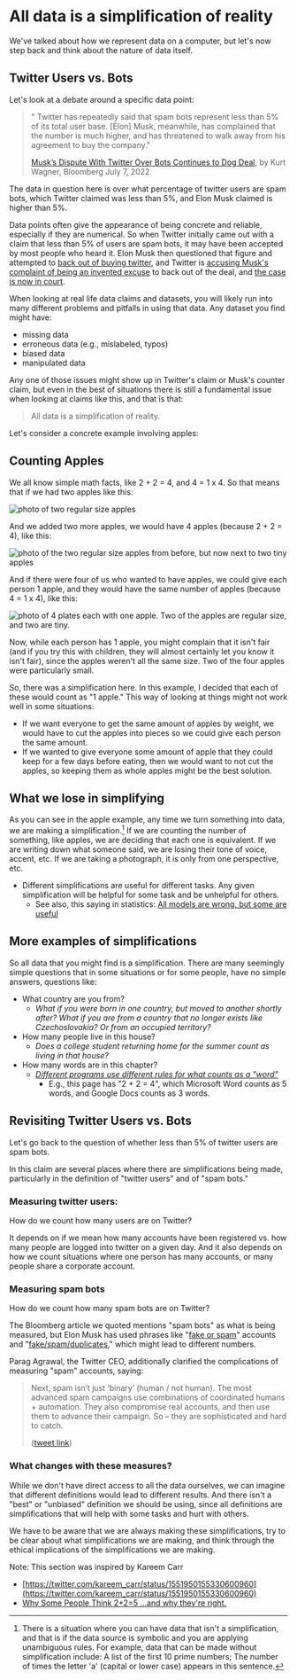 
# All data is a simplification of reality

We've talked about how we represent data on a computer, but let's now step back and think about the nature of data itself.

## Twitter Users vs. Bots

Let's look at a debate around a specific data point:
>" Twitter has repeatedly said that spam bots represent less than 5% of its total user base. [Elon] Musk, meanwhile, has complained that the number is much higher, and has threatened to walk away from his agreement to buy the company."
>
> [Musk’s Dispute With Twitter Over Bots Continues to Dog Deal](https://www.bloomberg.com/news/articles/2022-07-07/twitter-reiterates-that-spam-bots-are-well-under-5-of-users), by Kurt Wagner, Bloomberg July 7, 2022

The data in question here is over what percentage of twitter users are spam bots, which Twitter claimed was less than 5%, and Elon Musk claimed is higher than 5%.

Data points often give the appearance of being concrete and reliable, especially if they are numerical. So when Twitter initially came out with a claim that less than 5% of users are spam bots, it may have been accepted by most people who heard it. Elon Musk then questioned that figure and attempted to [back out of buying twitter](https://www.npr.org/2022/07/08/1110539504/twitter-elon-musk-deal-jeopardy), and Twitter is [accusing Musk's complaint of being an invented excuse](https://www.npr.org/transcripts/1111032233) to back out of the deal, and [the case is now in court](https://www.npr.org/transcripts/1111032233).

When looking at real life data claims and datasets, you will likely run into many different problems and pitfalls in using that data. Any dataset you find might have:
- missing data
- erroneous data (e.g., mislabeled, typos)
- biased data
- manipulated data

Any one of those issues might show up in Twitter's claim or Musk's counter claim, but even in the best of situations there is still a fundamental issue when looking at claims like this, and that is that:

> All data is a simplification of reality.

Let's consider a concrete example involving apples:

## Counting Apples
We all know simple math facts, like 2 + 2 = 4, and 4 = 1 x 4. So that means that if we had two apples like this:

![photo of two regular size apples](apples_1.png)

And we added two more apples, we would have 4 apples (because 2 + 2 = 4), like this:

![photo of the two regular size apples from before, but now next to two tiny apples](apples_2.png)

And if there were four of us who wanted to have apples, we could give each person 1 apple, and they would have the same number of apples (because 4 = 1 x 4), like this:

![photo of 4 plates each with one apple. Two of the apples are regular size, and two are tiny.](apples_3.png)

Now, while each person has 1 apple, you might complain that it isn't fair (and if you try this with children, they will almost certainly let you know it isn't fair), since the apples weren't all the same size. Two of the four apples were particularly small.

So, there was a simplification here. In this example, I decided that each of these would count as "1 apple." This way of looking at things might not work well in some situations:
- If we want everyone to get the same amount of apples by weight, we would have to cut the apples into pieces so we could give each person the same amount.
- If we wanted to give everyone some amount of apple that they could keep for a few days before eating, then we would want to not cut the apples, so keeping them as whole apples might be the best solution.

## What we lose in simplifying

As you can see in the apple example, any time we turn something into data, we are making a simplification.[^symbolic_data_not_simplified] If we are counting the number of something, like apples, we are deciding that each one is equivalent. If we are writing down what someone said, we are losing their tone of voice, accent, etc. If we are taking a photograph, it is only from one perspective, etc.
- Different simplifications are useful for different tasks. Any given simplification will be helpful for some task and be unhelpful for others.
  - See also, this saying in statistics: [All models are wrong, but some are useful](https://en.wikipedia.org/wiki/All_models_are_wrong)


[^symbolic_data_not_simplified]:There is a situation where you can have data that isn't a simplification, and that is if the data source is symbolic and you are applying unambiguous rules. For example, data that can be made without simplification include: A list of the first 10 prime numbers; The number of times the letter 'a' (capital or lower case) appears in this sentence.


## More examples of simplifications
So all data that you might find is a simplification. There are many seemingly simple questions that in some situations or for some people, have no simple answers, questions like:
- What country are you from?
  - _What if you were born in one country, but moved to another shortly after? What if you are from a country that no longer exists like Czechoslovakia? Or from an occupied territory?_
- How many people live in this house?
  - _Does a college student returning home for the summer count as living in that house?_
- How many words are in this chapter?
  - _[Different programs use different rules for what counts as a "word"](https://thehappybeavers.com/blog/why-word-count-differ-programs/)_
    - E.g., this page has "2 + 2 = 4", which Microsoft Word counts as 5 words, and Google Docs counts as 3 words.

## Revisiting Twitter Users vs. Bots

Let's go back to the question of whether less than 5% of twitter users are spam bots.

In this claim are several places where there are simplifications being made, particularly in the definition of "twitter users" and of "spam bots."

### Measuring twitter users:
How do we count how many users are on Twitter?

It depends on if we mean how many accounts have been registered vs. how many people are logged into twitter on a given day. And it also depends on how we count situations where one person has many accounts, or many people share a corporate account.


### Measuring spam bots
How do we count how many spam bots are on Twitter?

The Bloomberg article we quoted mentions "spam bots" as what is being measured, but Elon Musk has used phrases like "[fake or spam](https://twitter.com/elonmusk/status/1555950698252181507?s=20&t=pY_aYXjSOzD-sUOW8E1e6A)" accounts and "[fake/spam/duplicates](https://twitter.com/elonmusk/status/1525723506805288962?s=20&t=aBUK4_IT354Y9TC69PMldg)," which might lead to different numbers.

Parag Agrawal, the Twitter CEO, additionally clarified the complications of measuring "spam" accounts, saying:
> Next, spam isn’t just ‘binary’ (human / not human). The most advanced spam campaigns use combinations of coordinated humans + automation. They also compromise real accounts, and then use them to advance their campaign. So – they are sophisticated and hard to catch.
>
> ([tweet link](https://twitter.com/paraga/status/1526237581419040768))

### What changes with these measures?
While we don't have direct access to all the data ourselves, we can imagine that different definitions would lead to different results. And there isn't a "best" or "unbiased" definition we should be using, since all definitions are simplifications that will help with some tasks and hurt with others.

We have to be aware that we are always making these simplifications, try to be clear about what simplifications we are making, and think through the ethical implications of the simplifications we are making.



Note: This section was inspired by Kareem Carr
- [https://twitter.com/kareem_carr/status/1551950155330600960](https://twitter.com/kareem_carr/status/1551950155330600960)
- [Why Some People Think 2+2=5 ...and why they're right.](https://www.popularmechanics.com/science/math/a33547137/why-some-people-think-2-plus-2-equals-5/)
